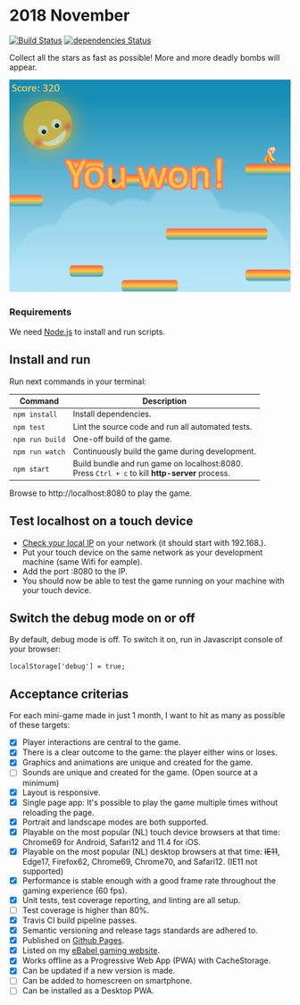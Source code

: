 # 2018 November
[![Build Status](https://travis-ci.org/ebabel-games/2018-november.svg?branch=master)](https://travis-ci.org/ebabel-games/2018-november) [![dependencies Status](https://david-dm.org/ebabel-games/2018-november.svg)](https://david-dm.org/ebabel-games/2018-november.svg)

Collect all the stars as fast as possible! More and more deadly bombs will appear.

![Screenshot of gameplay](assets/screenshots/2018-11-12-2325.png)

### Requirements
We need [Node.js](https://nodejs.org) to install and run scripts.

## Install and run
Run next commands in your terminal:

| Command | Description |
|---------|-------------|
| `npm install` | Install dependencies.|
| `npm test` | Lint the source code and run all automated tests.|
| `npm run build` | One-off build of the game.|
| `npm run watch` | Continuously build the game during development.|
| `npm start` | Build bundle and run game on localhost:8080. <br> Press `Ctrl + c` to kill **http-server** process. |

Browse to http://localhost:8080 to play the game.

## Test localhost on a touch device
- [Check your local IP](https://www.whatismyip.com/) on your network (it should start with 192.168.).
- Put your touch device on the same network as your development machine (same Wifi for eample).
- Add the port :8080 to the IP.
- You should now be able to test the game running on your machine with your touch device.

## Switch the debug mode on or off
By default, debug mode is off. To switch it on, run in Javascript console of your browser:
```
localStorage['debug'] = true;
```

## Acceptance criterias
For each mini-game made in just 1 month, I want to hit as many as possible of these targets:
- [x] Player interactions are central to the game.
- [x] There is a clear outcome to the game: the player either wins or loses.
- [x] Graphics and animations are unique and created for the game.
- [ ] Sounds are unique and created for the game. (Open source at a minimum)
- [x] Layout is responsive.
- [x] Single page app: It's possible to play the game multiple times without reloading the page.
- [x] Portrait and landscape modes are both supported.
- [x] Playable on the most popular (NL) touch device browsers at that time: Chrome69 for Android, Safari12 and 11.4 for iOS.
- [x] Playable on the most popular (NL) desktop browsers at that time: ~~IE11~~, Edge17, Firefox62, Chrome69, Chrome70, and Safari12. (IE11 not supported)
- [x] Performance is stable enough with a good frame rate throughout the gaming experience (60 fps).
- [x] Unit tests, test coverage reporting, and linting are all setup.
- [ ] Test coverage is higher than 80%.
- [x] Travis CI build pipeline passes.
- [x] Semantic versioning and release tags standards are adhered to.
- [x] Published on [Github Pages](https://pages.github.com/).
- [x] Listed on my [eBabel gaming website](https://ebabel.eu).
- [x] Works offline as a Progressive Web App (PWA) with CacheStorage.
- [x] Can be updated if a new version is made.
- [ ] Can be added to homescreen on smartphone.
- [ ] Can be installed as a Desktop PWA.
